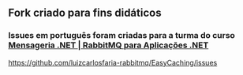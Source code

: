 ## Fork criado para fins didáticos

### Issues em português foram criadas para a turma do curso [Mensageria .NET | RabbitMQ para Aplicações .NET](https://go.gago.io/curso-rabbitmq)


https://github.com/luizcarlosfaria-rabbitmq/EasyCaching/issues
